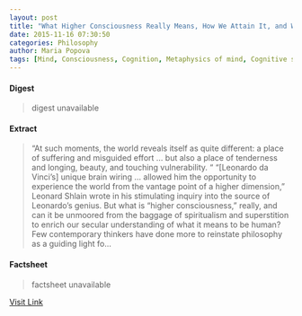 ```yaml
---
layout: post
title: "What Higher Consciousness Really Means, How We Attain It, and What It Does for the Human Spirit"
date: 2015-11-16 07:30:50
categories: Philosophy
author: Maria Popova
tags: [Mind, Consciousness, Cognition, Metaphysics of mind, Cognitive science, Emergence, Psychology, Epistemology, Behavioural sciences, Philosophy, Psychological concepts, Neuroscience, Culture]
---
```



#### Digest
>digest unavailable

#### Extract
>&#8220;At such moments, the world reveals itself as quite different: a place of suffering and misguided effort &#8230; but also a place of tenderness and longing, beauty, and touching vulnerability. &#8220; &#8220;[Leonardo da Vinci&#8217;s] unique brain wiring &#8230; allowed him the opportunity to experience the world from the vantage point of a higher dimension,&#8221; Leonard Shlain wrote in his stimulating inquiry into the source of Leonardo&#8217;s genius. But what is &#8220;higher consciousness,&#8221; really, and can it be unmoored from the baggage of spiritualism and superstition to enrich our secular understanding of what it means to be human? Few contemporary thinkers have done more to reinstate philosophy as a guiding light fo...

#### Factsheet
>factsheet unavailable

[Visit Link](https://www.brainpickings.org/2015/11/16/school-of-life-higher-consciousness/)



